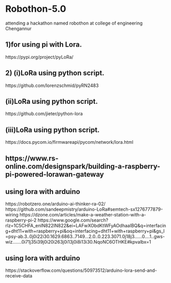 # Robothon-5.0
attending a hackathon named robothon at college of engineering Chengannur
<h2>1)for using pi with Lora.</h2>
 https://pypi.org/project/pyLoRa/
 <h2>2) (i)LoRa using python script.</h2>
 https://github.com/lorenzschmid/pyRN2483
 <h2>   (ii)LoRa using python script.</h2>
 https://github.com/jieter/python-lora
 <h2>   (iii)LoRa using python script.</h2>
 https://docs.pycom.io/firmwareapi/pycom/network/lora.html
 <h2>https://www.rs-online.com/designspark/building-a-raspberry-pi-powered-lorawan-gateway</h2>
<h2>using lora with arduino</h2>
https://robotzero.one/arduino-ai-thinker-ra-02/
https://github.com/sandeepmistry/arduino-LoRa#semtech-sx1276777879-wiring
https://dzone.com/articles/make-a-weather-station-with-a-raspberry-pi-2
https://www.google.com/search?rlz=1C5CHFA_enIN822IN822&ei=LAFwXObdKtWFyAOdhaaIBQ&q=interfacing+dht11+with+raspberry+pi&oq=interfacing+dht11+with+raspberry+pi&gs_l=psy-ab.3..0j0i22i30.1629.6863..7149...2.0..0.223.3071.0j18j3......0....1..gws-wiz.......0i71j35i39j0i20i263j0i13j0i8i13i30.NqoNC6OTHKE#kpvalbx=1
 <h2>using lora with arduino</h2>
 https://stackoverflow.com/questions/50973512/arduino-lora-send-and-receive-data
